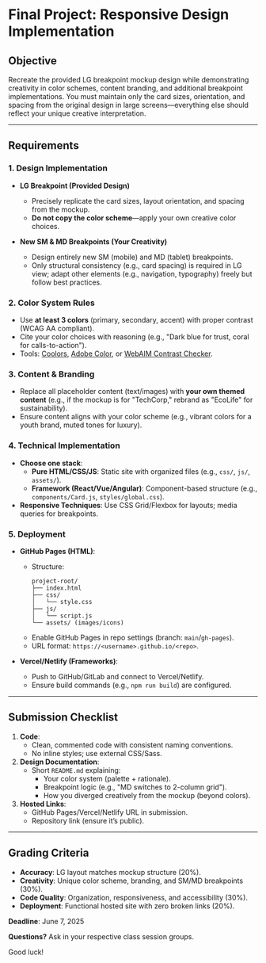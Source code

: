 
# **Final Project: Responsive Design Implementation**

## **Objective**
Recreate the provided LG breakpoint mockup design while demonstrating creativity in color schemes, content branding, and additional breakpoint implementations. You must maintain only the card sizes, orientation, and spacing from the original design in large screens—everything else should reflect your unique creative interpretation.

---

## **Requirements**
### **1. Design Implementation**
- **LG Breakpoint (Provided Design)**  
  - Precisely replicate the card sizes, layout orientation, and spacing from the mockup.  
  - **Do not copy the color scheme**—apply your own creative color choices.  

- **New SM & MD Breakpoints (Your Creativity)**  
  - Design entirely new SM (mobile) and MD (tablet) breakpoints.  
  - Only structural consistency (e.g., card spacing) is required in LG view; adapt other elements (e.g., navigation, typography) freely but follow best practices.  

### **2. Color System Rules**
- Use **at least 3 colors** (primary, secondary, accent) with proper contrast (WCAG AA compliant).  
- Cite your color choices with reasoning (e.g., "Dark blue for trust, coral for calls-to-action").  
- Tools: [Coolors](https://coolors.co/), [Adobe Color](https://color.adobe.com/), or [WebAIM Contrast Checker](https://webaim.org/resources/contrastchecker/).  

### **3. Content & Branding**
- Replace all placeholder content (text/images) with **your own themed content** (e.g., if the mockup is for "TechCorp," rebrand as "EcoLife" for sustainability).  
- Ensure content aligns with your color scheme (e.g., vibrant colors for a youth brand, muted tones for luxury).  

### **4. Technical Implementation**
- **Choose one stack**:  
  - **Pure HTML/CSS/JS**: Static site with organized files (e.g., `css/`, `js/`, `assets/`).  
  - **Framework (React/Vue/Angular)**: Component-based structure (e.g., `components/Card.js`, `styles/global.css`).  
- **Responsive Techniques**: Use CSS Grid/Flexbox for layouts; media queries for breakpoints.  

### **5. Deployment**
- **GitHub Pages (HTML)**:  
  - Structure:  
    ```plaintext
    project-root/
    ├── index.html
    ├── css/
    │   └── style.css  
    ├── js/
    │   └── script.js  
    └── assets/ (images/icons)  
    ```  
  - Enable GitHub Pages in repo settings (branch: `main`/`gh-pages`).  
  - URL format: `https://<username>.github.io/<repo>`.  

- **Vercel/Netlify (Frameworks)**:  
  - Push to GitHub/GitLab and connect to Vercel/Netlify.  
  - Ensure build commands (e.g., `npm run build`) are configured.  

---

## **Submission Checklist**
1. **Code**:  
   - Clean, commented code with consistent naming conventions.  
   - No inline styles; use external CSS/Sass.  
2. **Design Documentation**:  
   - Short `README.md` explaining:  
     - Your color system (palette + rationale).  
     - Breakpoint logic (e.g., "MD switches to 2-column grid").  
     - How you diverged creatively from the mockup (beyond colors).  
3. **Hosted Links**:  
   - GitHub Pages/Vercel/Netlify URL in submission.  
   - Repository link (ensure it’s public).  

---

## **Grading Criteria**
- **Accuracy**: LG layout matches mockup structure (20%).  
- **Creativity**: Unique color scheme, branding, and SM/MD breakpoints (30%).  
- **Code Quality**: Organization, responsiveness, and accessibility (30%).  
- **Deployment**: Functional hosted site with zero broken links (20%).  


**Deadline**: June 7, 2025  

**Questions?** Ask in your respective class session groups.  

Good luck!  
